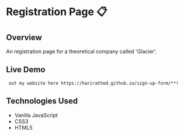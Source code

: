 # Registration Page 📋
## Overview
An registration page for a theoretical company called 'Glacier'. 

## Live Demo
     out my website here https://harirathod.github.io/sign-up-form/**!

## Technologies Used
- Vanilla JavaScript
- CSS3
- HTML5


